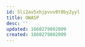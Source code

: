 ```yaml
---
id: 5li2av5xhjpvuv0t0by2yyl
title: OWASP
desc: ''
updated: 1660279802009
created: 1660279802009
---
```


